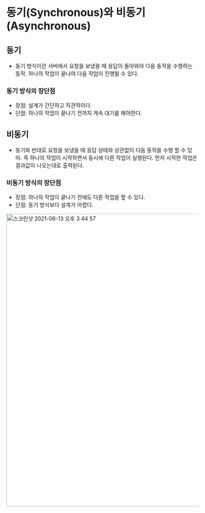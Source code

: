 # 동기(Synchronous)와 비동기(Asynchronous)

## 동기
- 동기 방식이란 서버에서 요청을 보냈을 때 응답이 돌아와야 다음 동작을 수행하는 동작. 하나의 작업이 끝나야 다음 작업이 진행될 수 있다.

### 동기 방식의 장단점
- 장점: 설계가 간단하고 직관적이다.
- 단점: 하나의 작업이 끝나기 전까지 계속 대기를 해야한다.

## 비동기
- 동기와 반대로 요청을 보냈을 때 응답 상태와 상관없이 다음 동작을 수행 할 수 있따. 즉 하나의 작업이 시작하면서 동시에 다른 작업이 실행된다. 먼저 시작한 작업은 결과값이 나오는대로 출력된다.

### 비동기 방식의 장단점
- 장점: 하나의 작업이 끝나기 전에도 다른 작업을 할 수 있다.
- 단점: 동기 방식보다 설계가 어렵다.

<img width="765" alt="스크린샷 2021-06-13 오후 3 44 57" src="https://user-images.githubusercontent.com/45002556/121797943-5893b780-cc5e-11eb-8a57-6cd796dfd514.png">
